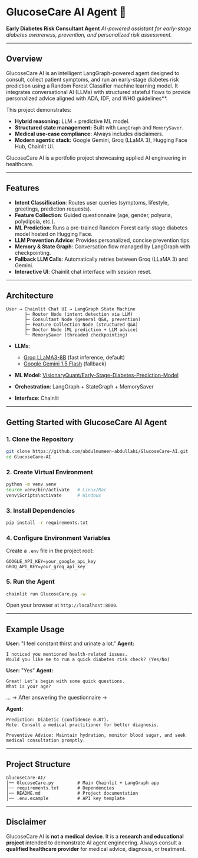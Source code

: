 # GlucoseCare AI Agent 🤖

**Early Diabetes Risk Consultant Agent**
*AI-powered assistant for early-stage diabetes awareness, prevention, and personalized risk assessment.*

---

## Overview

GlucoseCare AI is an intelligent LangGraph-powered agent designed to consult, collect patient symptoms, and run an early-stage diabetes risk prediction using a Random Forest Classifier machine learning model. It integrates conversational AI (LLMs) with structured stateful flows to provide personalized advice aligned with ADA, IDF, and WHO guidelines**.

This project demonstrates:

* **Hybrid reasoning:** LLM + predictive ML model.
* **Structured state management:** Built with `LangGraph` and `MemorySaver`.
* **Medical use-case compliance:** Always includes disclaimers.
* **Modern agentic stack:** Google Gemini, Groq (LLaMA 3), Hugging Face Hub, Chainlit UI.

GlucoseCare AI is a portfolio project showcasing applied AI engineering in healthcare.

---

## Features

* **Intent Classification**: Routes user queries (symptoms, lifestyle, greetings, prediction requests).
* **Feature Collection**: Guided questionnaire (age, gender, polyuria, polydipsia, etc.).
* **ML Prediction**: Runs a pre-trained Random Forest early-stage diabetes model hosted on Hugging Face.
* **LLM Prevention Advice**: Provides personalized, concise prevention tips.
* **Memory & State Graph**: Conversation flow managed by LangGraph with checkpointing.
* **Fallback LLM Calls**: Automatically retries between Groq (LLaMA 3) and Gemini.
* **Interactive UI**: Chainlit chat interface with session reset.

---

## Architecture

```
User → Chainlit Chat UI → LangGraph State Machine
       ├─ Router Node (intent detection via LLM)
       ├─ Consultant Node (general Q&A, prevention)
       ├─ Feature Collection Node (structured Q&A)
       ├─ Doctor Node (ML prediction + LLM advice)
       └─ MemorySaver (threaded checkpointing)
```

* **LLMs**:

  * [Groq LLaMA3-8B](https://groq.com/) (fast inference, default)
  * [Google Gemini 1.5 Flash](https://ai.google.dev/) (fallback)
* **ML Model**: [VisionaryQuant/Early-Stage-Diabetes-Prediction-Model](https://huggingface.co/VisionaryQuant/Early-Stage-Diabetes-Prediction-Model)
* **Orchestration**: LangGraph + StateGraph + MemorySaver
* **Interface**: Chainlit

---

## Getting Started with GlucoseCare AI Agent

### 1. Clone the Repository

```bash
git clone https://github.com/abdulmumeen-abdullahi/GlucoseCare-AI.git
cd GlucoseCare-AI
```

### 2. Create Virtual Environment

```bash
python -m venv venv
source venv/bin/activate   # Linux/Mac
venv\Scripts\activate      # Windows
```

### 3. Install Dependencies

```bash
pip install -r requirements.txt
```

### 4. Configure Environment Variables

Create a `.env` file in the project root:

```env
GOOGLE_API_KEY=your_google_api_key
GROQ_API_KEY=your_groq_api_key
```

### 5. Run the Agent

```bash
chainlit run GlucoseCare.py -w
```

Open your browser at `http://localhost:8000`.

---

## Example Usage

**User:** "I feel constant thirst and urinate a lot."
**Agent:**

```
I noticed you mentioned health-related issues.  
Would you like me to run a quick diabetes risk check? (Yes/No)
```

**User:** "Yes"
**Agent:**

```
Great! Let’s begin with some quick questions.  
What is your age?
```

... → After answering the questionnaire →

**Agent:**

```
Prediction: Diabetic (confidence 0.87).  
Note: Consult a medical practitioner for better diagnosis.  

Preventive Advice: Maintain hydration, monitor blood sugar, and seek medical consultation promptly.
```

---

## Project Structure

```
GlucoseCare-AI/
│── GlucoseCare.py         # Main Chainlit + LangGraph app
│── requirements.txt       # Dependencies
│── README.md              # Project documentation
│── .env.example           # API key template
```

---

## Disclaimer

GlucoseCare AI is **not a medical device**. It is a **research and educational project** intended to demonstrate AI agent engineering. Always consult a **qualified healthcare provider** for medical advice, diagnosis, or treatment.
